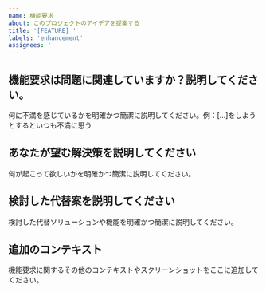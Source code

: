 ```yaml
---
name: 機能要求
about: このプロジェクトのアイデアを提案する
title: '[FEATURE] '
labels: 'enhancement'
assignees: ''
---
```


## 機能要求は問題に関連していますか？説明してください。

何に不満を感じているかを明確かつ簡潔に説明してください。例：[...]をしようとするといつも不満に思う

## あなたが望む解決策を説明してください

何が起こって欲しいかを明確かつ簡潔に説明してください。

## 検討した代替案を説明してください

検討した代替ソリューションや機能を明確かつ簡潔に説明してください。

## 追加のコンテキスト

機能要求に関するその他のコンテキストやスクリーンショットをここに追加してください。

